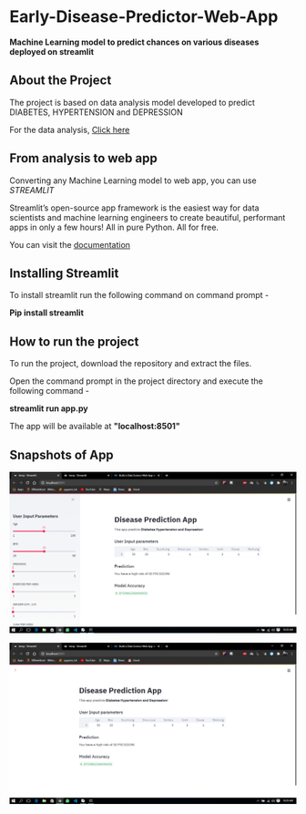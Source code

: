 # Early-Disease-Predictor-Web-App
**Machine Learning model to predict chances on various diseases deployed on streamlit**

## About the Project
The project is based on data analysis model developed to predict DIABETES, HYPERTENSION and DEPRESSION 

For the data analysis, [Click here](https://github.com/imakshit/Early-Disease-Predicor-Based-on-ML/tree/master/Diabetes_hypertension_depression_prediction_analysis)

## From analysis to web app
Converting any Machine Learning model to web app, you can use *STREAMLIT*

Streamlit’s open-source app framework is the easiest way for data scientists and machine learning engineers to create beautiful, performant apps in only a few hours!  All in pure Python. All for free.

You can visit the [documentation](https://github.com/imakshit/Early-Disease-Predicor-Based-on-ML/tree/master/Diabetes_hypertension_depression_prediction_analysis)

## Installing Streamlit
To install streamlit run the following command on command prompt - 

**Pip install streamlit**

## How to run the project

To run the project, download the repository and extract the files.

Open the command prompt in the project directory and execute the following command -

**streamlit run app.py**

The app will be available at **"localhost:8501"**

## Snapshots of App

![Github logo](https://github.com/imakshit/Early-Disease-Predictor-Web-App/blob/master/screen_shots/ss1.png)

![Github_logo](https://github.com/imakshit/Early-Disease-Predictor-Web-App/blob/master/screen_shots/ss2.png)
